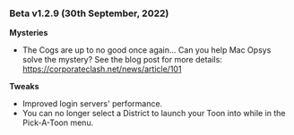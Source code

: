 ### Beta v1.2.9 (30th September, 2022)

**Mysteries**
- The Cogs are up to no good once again... Can you help Mac Opsys solve the mystery? See the blog post for more details: https://corporateclash.net/news/article/101

**Tweaks**
- Improved login servers' performance.
- You can no longer select a District to launch your Toon into while in the Pick-A-Toon menu.
